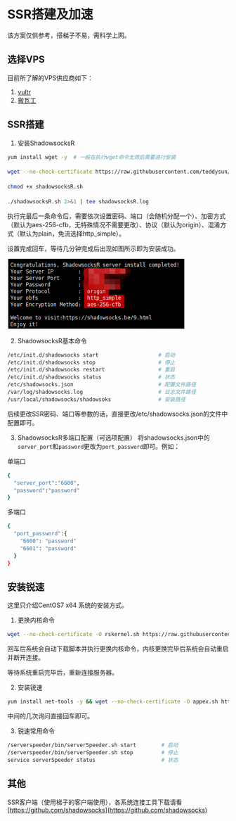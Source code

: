 # SSR搭建及加速
该方案仅供参考，搭梯子不易，需科学上网。

## 选择VPS
目前所了解的VPS供应商如下：
1. [vultr](https://www.vultr.com/?ref=7915755)
2. [搬瓦工](https://banwagong.cn/)

## SSR搭建
1. 安装ShadowsocksR
```bash
yum install wget -y  # 一般在执行wget命令无效后需要进行安装

wget --no-check-certificate https://raw.githubusercontent.com/teddysun/shadowsocks_install/master/shadowsocksR.sh

chmod +x shadowsocksR.sh

./shadowsocksR.sh 2>&1 | tee shadowsocksR.log
```
执行完最后一条命令后，需要依次设置密码、端口（会随机分配一个）、加密方式（默认为aes-256-cfb，无特殊情况不需要更改）、协议（默认为origin）、混淆方式（默认为plain，免流选择http_simple）。

设置完成回车，等待几分钟完成后出现如图所示即为安装成功。

![SSR搭建成功](./images/20200202/SSR搭建成功.png)

2. ShadowsocksR基本命令
```bash
/etc/init.d/shadowsocks start                   # 启动
/etc/init.d/shadowsocks stop                    # 停止
/etc/init.d/shadowsocks restart                 # 重启
/etc/init.d/shadowsocks status                  # 状态
/etc/shadowsocks.json                           # 配置文件路径
/var/log/shadowsocks.log                        # 日志文件路径
/usr/local/shadowsocks/shadowsoks               # 安装路径
```
后续更改SSR密码、端口等参数的话，直接更改/etc/shadowsocks.json的文件中配置即可。

3. ShadowsocksR多端口配置（可选项配置）
将shadowsocks.json中的`server_port`和`password`更改为`port_password`即可。例如：

单端口
```bash
{
  "server_port":"6600",
  "password":"password"
}
```

多端口
```bash
{
  "port_password":{
    "6600": "password"
    "6601": "password"
  }
}
```

## 安装锐速
这里只介绍CentOS7 x64 系统的安装方式。

1. 更换内核命令
```bash
wget --no-check-certificate -O rskernel.sh https://raw.githubusercontent.com/hombo125/doubi/master/rskernel.sh && bash rskernel.sh
```
回车后系统会自动下载脚本并执行更换内核命令，内核更换完毕后系统会自动重启并断开连接。

等待系统重启完毕后，重新连接服务器。

2. 安装锐速
```bash
yum install net-tools -y && wget --no-check-certificate -O appex.sh https://raw.githubusercontent.com/0oVicero0/serverSpeeder_Install/master/appex.sh && bash appex.sh install
```
中间的几次询问直接回车即可。

3. 锐速常用命令
```bash
/serverspeeder/bin/serverSpeeder.sh start        # 启动
/serverspeeder/bin/serverSpeeder.sh stop         # 停止
service serverSpeeder status                     # 状态
```

## 其他
SSR客户端（使用梯子的客户端使用），各系统连接工具下载请看[https://github.com/shadowsocks](https://github.com/shadowsocks)


